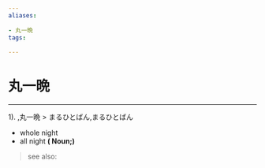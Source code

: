 ```yaml
---
aliases:
    
- 丸一晩
tags:
    
---
```


# 丸一晩
---
1).
,丸一晩 > まるひとばん,まるひとばん

- whole night
- all night
**( Noun;)**
> see also: 
            
